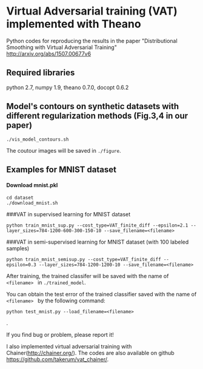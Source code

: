 # Virtual Adversarial training (VAT) implemented with Theano
Python codes for reproducing the results in the paper "Distributional Smoothing with Virtual Adversarial Training" http://arxiv.org/abs/1507.00677v6 

## Required libraries
python 2.7, numpy 1.9, theano 0.7.0, docopt 0.6.2

## Model's contours on synthetic datasets with different regularization methods (Fig.3,4 in our paper)
```
./vis_model_contours.sh
```
The coutour images will be saved in ` ./figure `.

## Examples for MNIST dataset

#### Download mnist.pkl
```
cd dataset
./download_mnist.sh
```

###VAT in supervised learning for MNIST dataset 
```
python train_mnist_sup.py --cost_type=VAT_finite_diff --epsilon=2.1 --layer_sizes=784-1200-600-300-150-10 --save_filename=<filename>
```
###VAT in semi-supervised learning for MNIST dataset (with 100 labeled samples)
```
python train_mnist_semisup.py --cost_type=VAT_finite_diff --epsilon=0.3 --layer_sizes=784-1200-1200-10 --save_filename=<filename>
```
After training, the trained classifer will be saved with the name of `<filename> ` in ` ./trained_model `.

You can obtain the test error of the trained classifier saved with the name of `<filename> ` by the following command:
```
python test_mnist.py --load_filename=<filename>
```
.

If you find bug or problem, please report it! 

I also implemented virtual adversarial training with Chainer(http://chainer.org/).
The codes are also available on github https://github.com/takerum/vat_chainer/.

